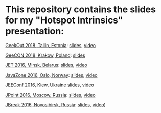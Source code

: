 # This repository contains the slides for my "Hotspot Intrinsics" presentation:

[GeekOut 2018, Tallin, Estonia](https://2018.geekout.ee/volker-simonis/): [slides](https://simonis.github.io/GeekOut2018), [video](https://player.vimeo.com/video/274560648?app_id=122963)

[GeeCON 2018, Krakow, Poland](https://2018.geecon.org/): [slides](https://simonis.github.io/GeeCON2018/HotspotIntrinsics)

[JET 2016, Minsk, Belarus](https://vk.com/jetconf): [slides](https://rawgit.com/simonis/JBreak2016/65fb5a8/jbreak2016.xhtml), [video](https://youtu.be/7tvmCXmE1oo)

[JavaZone 2016, Oslo, Norway](https://2016.javazone.no/): [slides](https://rawgit.com/simonis/JBreak2016/591879b/jbreak2016.xhtml), [video](https://youtu.be/BE_DU7WAMKI)

[JEEConf 2016, Kiew, Ukraine](https://jeeconf.com/program/hotspot-intrinsics/) [slides](https://rawgit.com/simonis/JBreak2016/487e33a/jbreak2016.xhtml), [video](https://www.youtube.com/watch?v=7J0RELNadks)

[JPoint 2016, Moscow, Russia](https://2016.jpoint.ru/en/talks/): [slides](https://rawgit.com/simonis/JBreak2016/3fe4b5c/jbreak2016.xhtml), [video](https://www.youtube.com/watch?v=76gyiCteq-I)

[JBreak 2016, Novosibirsk, Russia](https://2016.jbreak.ru/): [slides](https://rawgit.com/simonis/JBreak2016/b3cc658/jbreak2016.xhtml), [video](https://www.youtube.com/watch?v=Ku4CMKcPbh0))

<!---
[//]: # https://rawgit.com serves pages from http://raw.githubusercontent.com
[//]: # where the URL has the following meaning ("branch-name" can also be a git hash):
[//]: # raw.githubusercontent.com/username/repo-name/branch-name/path
--->
